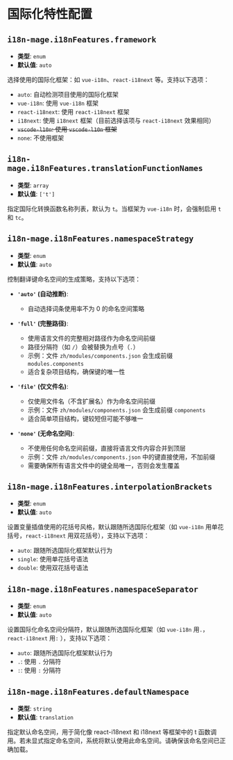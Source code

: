 # 国际化特性配置

## `i18n-mage.i18nFeatures.framework`

- **类型**: `enum`
- **默认值**: `auto`

选择使用的国际化框架：如 `vue-i18n`、`react-i18next` 等。支持以下选项：

- `auto`: 自动检测项目使用的国际化框架
- `vue-i18n`: 使用 `vue-i18n` 框架
- `react-i18next`: 使用 `react-i18next` 框架
- `i18next`: 使用 `i18next` 框架（目前选择该项与 `react-i18next` 效果相同）
- ~~`vscode-l10n`: 使用 `vscode-l10n` 框架~~
- `none`: 不使用框架

## `i18n-mage.i18nFeatures.translationFunctionNames`

- **类型**: `array`
- **默认值**: `['t']`

指定国际化转换函数名称列表，默认为 `t`。当框架为 `vue-i18n` 时，会强制启用 `t` 和 `tc`。

## `i18n-mage.i18nFeatures.namespaceStrategy`

- **类型**: `enum`
- **默认值**: `auto`

控制翻译键命名空间的生成策略，支持以下选项：

- **`'auto'` (自动推断)**:
  - 自动选择词条使用率不为 0 的命名空间策略

- **`'full'` (完整路径)**:
  - 使用语言文件的完整相对路径作为命名空间前缀
  - 路径分隔符（如 `/`）会被替换为点号（`.`）
  - 示例：文件 `zh/modules/components.json` 会生成前缀 `modules.components`
  - 适合复杂项目结构，确保键的唯一性

- **`'file'` (仅文件名)**:
  - 仅使用文件名（不含扩展名）作为命名空间前缀
  - 示例：文件 `zh/modules/components.json` 会生成前缀 `components`
  - 适合简单项目结构，键较短但可能不够唯一

- **`'none'` (无命名空间)**:
  - 不使用任何命名空间前缀，直接将语言文件内容合并到顶层
  - 示例：文件 `zh/modules/components.json` 中的键直接使用，不加前缀
  - 需要确保所有语言文件中的键全局唯一，否则会发生覆盖

## `i18n-mage.i18nFeatures.interpolationBrackets`

- **类型**: `enum`
- **默认值**: `auto`

设置变量插值使用的花括号风格，默认跟随所选国际化框架（如 `vue-i18n` 用单花括号，`react-i18next` 用双花括号），支持以下选项：

- `auto`: 跟随所选国际化框架默认行为
- `single`: 使用单花括号语法
- `double`: 使用双花括号语法

## `i18n-mage.i18nFeatures.namespaceSeparator`

- **类型**: `enum`
- **默认值**: `auto`

设置国际化命名空间分隔符，默认跟随所选国际化框架（如 `vue-i18n` 用`.`，`react-i18next` 用`:` ），支持以下选项：

- `auto`: 跟随所选国际化框架默认行为
- `.`: 使用 `.` 分隔符
- `:`: 使用 `:` 分隔符

## `i18n-mage.i18nFeatures.defaultNamespace`

- **类型**: `string`
- **默认值**: `translation`

指定默认命名空间，用于简化像 react-i18next 和 i18next 等框架中的 t 函数调用。若未显式指定命名空间，系统将默认使用此命名空间。请确保该命名空间已正确加载。